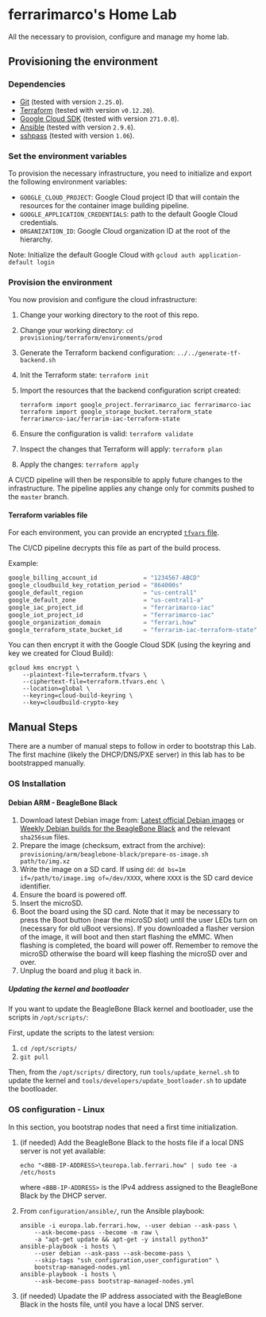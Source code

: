 # ferrarimarco's Home Lab

All the necessary to provision, configure and manage my home lab.

## Provisioning the environment

### Dependencies

- [Git](https://git-scm.com/) (tested with version `2.25.0`).
- [Terraform](https://www.terraform.io/) (tested with version `v0.12.20`).
- [Google Cloud SDK](https://cloud.google.com/sdk) (tested with version `271.0.0`).
- [Ansible](https://www.ansible.com/) (tested with version `2.9.6`).
- [sshpass](https://linux.die.net/man/1/sshpass) (tested with version `1.06`).

### Set the environment variables

To provision the necessary infrastructure, you need to initialize and export
the following environment variables:

- `GOOGLE_CLOUD_PROJECT`: Google Cloud project ID that will contain the
    resources for the container image building pipeline.
- `GOOGLE_APPLICATION_CREDENTIALS`: path to the default Google Cloud credentials.
- `ORGANIZATION_ID`: Google Cloud organization ID at the root of the hierarchy.

Note: Initialize the default Google Cloud with `gcloud auth application-default login`

### Provision the environment

You now provision and configure the cloud infrastructure:

1. Change your working directory to the root of this repo.
1. Change your working directory: `cd provisioning/terraform/environments/prod`
1. Generate the Terraform backend configuration: `../../generate-tf-backend.sh`
1. Init the Terraform state: `terraform init`
1. Import the resources that the backend configuration script created:

    ```shell
    terraform import google_project.ferrarimarco_iac ferrarimarco-iac
    terraform import google_storage_bucket.terraform_state ferrarimarco-iac/ferrarim-iac-terraform-state
    ```

1. Ensure the configuration is valid: `terraform validate`
1. Inspect the changes that Terraform will apply: `terraform plan`
1. Apply the changes: `terraform apply`

A CI/CD pipeline will then be responsible to apply future changes to the infrastructure.
The pipeline applies any change only for commits pushed to the `master` branch.

#### Terraform variables file

For each environment, you can provide an encrypted
[`tfvars` file](https://www.terraform.io/docs/configuration/variables.html#assigning-values-to-root-module-variables).

The CI/CD pipeline decrypts this file as part of the build process.

Example:

```terraform
google_billing_account_id             = "1234567-ABCD"
google_cloudbuild_key_rotation_period = "864000s"
google_default_region                 = "us-central1"
google_default_zone                   = "us-central1-a"
google_iac_project_id                 = "ferrarimarco-iac"
google_iot_project_id                 = "ferrarimarco-iac"
google_organization_domain            = "ferrari.how"
google_terraform_state_bucket_id      = "ferrarim-iac-terraform-state"
```

You can then encrypt it with the Google Cloud SDK
(using the keyring and key we created for Cloud Build):

```shell
gcloud kms encrypt \
    --plaintext-file=terraform.tfvars \
    --ciphertext-file=terraform.tfvars.enc \
    --location=global \
    --keyring=cloud-build-keyring \
    --key=cloudbuild-crypto-key
```

## Manual Steps

There are a number of manual steps to follow in order to bootstrap this Lab.
The first machine (likely the DHCP/DNS/PXE server) in this lab has to be
bootstrapped manually.

### OS Installation

#### Debian ARM - BeagleBone Black

1. Download latest Debian image from:
[Latest official Debian images](http://beagleboard.org/latest-images)
or
[Weekly Debian builds for the BeagleBone Black](https://elinux.org/Beagleboard:BeagleBoneBlack_Debian#Debian_Releases)
and the relevant `sha256sum` files.
1. Prepare the image (checksum, extract from the archive):
`provisioning/arm/beaglebone-black/prepare-os-image.sh path/to/img.xz`
1. Write the image on a SD card. If using `dd`:
`dd bs=1m if=/path/to/image.img of=/dev/XXXX`,
where `XXXX` is the SD card device identifier.
1. Ensure the board is powered off.
1. Insert the microSD.
1. Boot the board using the SD card. Note that it may be necessary to press the
    Boot button (near the microSD slot) until the user LEDs turn on (necessary
    for old uBoot versions). If you downloaded a flasher version of the image,
    it will boot and then start flashing the eMMC. When flashing is completed,
    the board will power off. Remember to remove the microSD otherwise the board
    will keep flashing the microSD over and over.
1. Unplug the board and plug it back in.

##### Updating the kernel and bootloader

If you want to update the BeagleBone Black kernel and bootloader, use the
scripts in `/opt/scripts/`:

First, update the scripts to the latest version:

1. `cd /opt/scripts/`
1. `git pull`

Then, from the `/opt/scripts/` directory, run `tools/update_kernel.sh` to
update the kernel and `tools/developers/update_bootloader.sh` to update the
bootloader.

### OS configuration - Linux

In this section, you bootstrap nodes that need a first time initialization.

1. (if needed) Add the BeagleBone Black to the hosts file if a local DNS server
    is not yet available:

    ```shell
    echo "<BBB-IP-ADDRESS>\teuropa.lab.ferrari.how" | sudo tee -a /etc/hosts
    ```

    where `<BBB-IP-ADDRESS>` is the IPv4 address assigned to
    the BeagleBone Black by the DHCP server.

1. From `configuration/ansible/`, run the Ansible playbook:

    ```shell
    ansible -i europa.lab.ferrari.how, --user debian --ask-pass \
        --ask-become-pass --become -m raw \
        -a "apt-get update && apt-get -y install python3"
    ansible-playbook -i hosts \
        --user debian --ask-pass --ask-become-pass \
        --skip-tags "ssh_configuration,user_configuration" \
        bootstrap-managed-nodes.yml
    ansible-playbook -i hosts \
        --ask-become-pass bootstrap-managed-nodes.yml
    ```

1. (if needed) Upadate the IP address associated with the BeagleBone Black
    in the hosts file, until you have a local DNS server.
